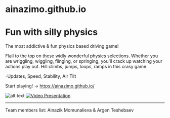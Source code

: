 # ainazimo.github.io

# Fun with silly physics
The most addictive  & fun physics based driving game!

Flail to the top on these widly wonderful physics selections. Whether you are wriggling, wiggling, flinging, or springing, you'll crack up watching your actions play out.
Hill climbs, jumps, loops, ramps in this crasy game. 

-Updates, Speed, Stability, Air Tilt

Start playing!  -> https://ainazimo.github.io/

![alt text](https://i.pinimg.com/originals/e0/49/0c/e0490cac7cdcae96319c46633f1eb928.png)
[![Video Presentation](https://youtu.be/E303x388jvM)](https://youtu.be/E303x388jvM)
<hr>
Team members list:
Ainazik Momunalieva & Argen Teshebaev
